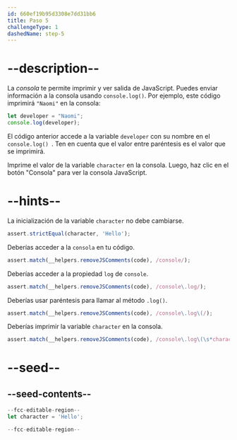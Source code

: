 ```yaml
---
id: 660ef19b95d3308e7dd31bb6
title: Paso 5
challengeType: 1
dashedName: step-5
---
```


# --description--

La <dfn>consola</dfn> te permite imprimir y ver salida de JavaScript. Puedes enviar información a la consola usando `console.log()`. Por ejemplo, este código imprimirá `"Naomi"` en la consola:

```js
let developer = "Naomi";
console.log(developer);
```

El código anterior accede a la variable `developer` con su nombre en el `console.log() `. Ten en cuenta que el valor entre paréntesis es el valor que se imprimirá.

Imprime el valor de la variable `character` en la consola. Luego, haz clic en el botón "Consola" para ver la consola JavaScript.

# --hints--

La inicialización de la variable `character` no debe cambiarse.

```js
assert.strictEqual(character, 'Hello');
```

Deberías acceder a la `consola` en tu código.

```js
assert.match(__helpers.removeJSComments(code), /console/);
```

Deberías acceder a la propiedad `log` de `console`.

```js
assert.match(__helpers.removeJSComments(code), /console\.log/);
```

Deberías usar paréntesis para llamar al método `.log()`.

```js
assert.match(__helpers.removeJSComments(code), /console\.log\(/);
```

Deberías imprimir la variable `character` en la consola.

```js
assert.match(__helpers.removeJSComments(code), /console\.log\(\s*character\s*\)/);
```


# --seed--

## --seed-contents--

```js
--fcc-editable-region--
let character = 'Hello';

--fcc-editable-region--
```
